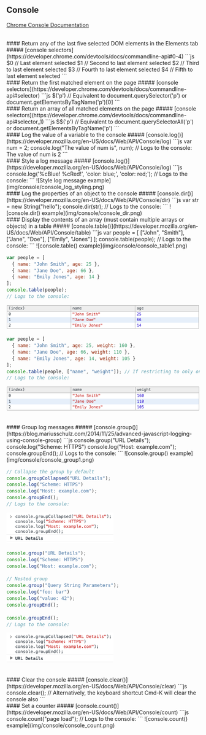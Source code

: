 ## Console
[Chrome Console Documentation](https://developer.chrome.com/devtools/docs/console-api)

<br>
#### Return any of the last five selected DOM elements in the Elements tab
##### [console selectors](https://developer.chrome.com/devtools/docs/commandline-api#0-4)
```js
$0 // Last element selected
$1 // Second to last element selected
$2 // Third to last element selected
$3 // Fourth to last element selected
$4 // Fifth to last element selected
```

<br>
#### Return the first matched element on the page
##### [console selectors](https://developer.chrome.com/devtools/docs/commandline-api#selector)
```js
$('p') // Equivalent to document.querySelector('p') or document.getElementsByTagName('p')[0]
```

<br>
#### Return an array of all matched elements on the page
##### [console selectors](https://developer.chrome.com/devtools/docs/commandline-api#selector_1)
```js
$$('p') // Equivalent to document.querySelectorAll('p') or document.getElementsByTagName('p')
```

<br>
#### Log the value of a variable to the console
##### [console.log()](https://developer.mozilla.org/en-US/docs/Web/API/Console/log)
```js
var num = 2;
console.log("The value of num is", num);
// Logs to the console: The value of num is 2
```

<br>
#### Style a log message
##### [console.log()](https://developer.mozilla.org/en-US/docs/Web/API/Console/log) 
```js
console.log('%cBlue! %cRed!', 'color: blue;', 'color: red;');
// Logs to the console:
```
![Style log message example](img/console/console_log_styling.png)

<br>
#### Log the properties of an object to the console
##### [console.dir()](https://developer.mozilla.org/en-US/docs/Web/API/Console/dir) 
```js
var str = new String("hello");
console.dir(str);
// Logs to the console:
```
![console.dir() example](img/console/console_dir.png)

<br>
#### Display the contents of an array (must contain multiple arrays or objects) in a table
##### [console.table()](https://developer.mozilla.org/en-US/docs/Web/API/Console/table) 
```js
var people = [
  ["John", "Smith"], 
  ["Jane", "Doe"], 
  ["Emily", "Jones"]
];
console.table(people);
// Logs to the console:
```
![console.table() example](img/console/console_table1.png)

```js
var people = [
  { name: "John Smith", age: 25 },
  { name: "Jane Doe", age: 66 },
  { name: "Emily Jones", age: 14 }
];
console.table(people);
// Logs to the console:
```
![console.table() example](img/console/console_table2.png)

```js
var people = [
  { name: "John Smith", age: 25, weight: 160 },
  { name: "Jane Doe", age: 66, weight: 110 },
  { name: "Emily Jones", age: 14, weight: 105 }
];
console.table(people, ["name", "weight"]); // If restricting to only one specific column, a string with the property name works
// Logs to the console:
```
![console.table() example](img/console/console_table3.png)

<br>
#### Group log messages
##### [console.group()](https://blog.mariusschulz.com/2014/11/25/advanced-javascript-logging-using-console-group) 
```js
console.group("URL Details");
console.log("Scheme: HTTPS")
console.log("Host: example.com");
console.groupEnd();
// Logs to the console:
```
![console.group() example](img/console/console_group1.png)

```js
// Collapse the group by default
console.groupCollapsed("URL Details");
console.log("Scheme: HTTPS")
console.log("Host: example.com");
console.groupEnd();
// Logs to the console:
```
![console.group() example](img/console/console_group2.png)

```js
console.group("URL Details");   
console.log("Scheme: HTTPS")
console.log("Host: example.com");

// Nested group
console.group("Query String Parameters");
console.log("foo: bar")
console.log("value: 42");
console.groupEnd();

console.groupEnd();
// Logs to the console:
```
![console.group() example](img/console/console_group2.png)

<br>
#### Clear the console
##### [console.clear()](https://developer.mozilla.org/en-US/docs/Web/API/Console/clear) 
```js
console.clear();
// Alternatively, the keyboard shortcut Cmd-K will clear the console also
```

<br>
#### Set a counter
##### [console.count()](https://developer.mozilla.org/en-US/docs/Web/API/Console/count) 
```js
console.count("page load");
// Logs to the console:
```
![console.count() example](img/console/console_count.png)




